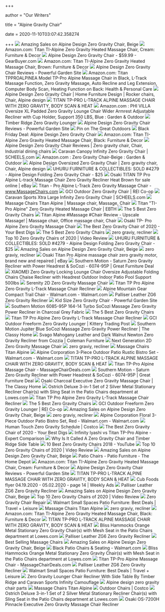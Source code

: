 +++
        
author = "Our Writers"
        
title = "Alpine Gravity Chair"
        
date = 2020-11-10T03:07:42.358274
        
+++
[ ![](https://images.prod.meredith.com/product/7c6a8a9d414c8d6a416446ffdb1eb893/f833ca3dfd053c7f036b64396822e5f555107f2a6727e92fab53e6190b75d229/l/alpine-design-zero-gravity-chair-beige)](https://images.prod.meredith.com/product/7c6a8a9d414c8d6a416446ffdb1eb893/f833ca3dfd053c7f036b64396822e5f555107f2a6727e92fab53e6190b75d229/l/alpine-design-zero-gravity-chair-beige) Amazing Sales on Alpine Design Zero Gravity Chair, Beige
[ ![](https://images-na.ssl-images-amazon.com/images/I/71Iv9SpiKEL._AC_SL1500_.jpg)](https://images-na.ssl-images-amazon.com/images/I/71Iv9SpiKEL._AC_SL1500_.jpg) Amazon.com: Titan TI-Alpine Zero Gravity Heated Massage Chair, Cream:  Furniture & Decor
[ ![](https://img-1.gearbuyer.com/alpine_design_zero_gravity_chair_p1_-0.jpg)](https://img-1.gearbuyer.com/alpine_design_zero_gravity_chair_p1_-0.jpg) Alpine Design Zero Gravity Chair - $59.99 - GearBuyer.com
[ ![](https://images-na.ssl-images-amazon.com/images/I/51fuA-YHsjL._AC_SY355_.jpg)](https://images-na.ssl-images-amazon.com/images/I/51fuA-YHsjL._AC_SY355_.jpg) Amazon.com: Titan TI-Alpine Zero Gravity Heated Massage Chair, Brown:  Furniture & Decor
[ ![](https://powerfulgarden.com/wp-content/uploads/2018/04/Alpine-Design-Zero-Gravity-Chair-Reviews.png)](https://powerfulgarden.com/wp-content/uploads/2018/04/Alpine-Design-Zero-Gravity-Chair-Reviews.png) Alpine Design Zero Gravity Chair Reviews - Powerful Garden Site
[ ![](https://images-na.ssl-images-amazon.com/images/I/51gAruL4HgL._AC_SX425_.jpg)](https://images-na.ssl-images-amazon.com/images/I/51gAruL4HgL._AC_SX425_.jpg) Amazon.com: Titan TPPROALPINEA Model TP-Pro Alpine Massage Chair in Black,  L-Track Massage Function, Zero Gravity Massage, Auto Recline and Leg  Extension, Computer Body Scan, Heating Function on Back: Health & Personal  Care
[ ![](https://i.pinimg.com/originals/66/7c/5a/667c5ac26186bb189151962c33db6e62.jpg)](https://i.pinimg.com/originals/66/7c/5a/667c5ac26186bb189151962c33db6e62.jpg) Alpine Design Zero Gravity Chair | Home Furniture Design | Rocker chairs,  Chair, Alpine design
[ ![](https://cdn3.volusion.com/lmekt.xuskf/v/vspfiles/photos/M-TITAN-ALPINE-2.jpg?v-cache=1529499305)](https://cdn3.volusion.com/lmekt.xuskf/v/vspfiles/photos/M-TITAN-ALPINE-2.jpg?v-cache=1529499305) TITAN TP-PRO L-TRACK ALPINE MASSAGE CHAIR WITH ZERO GRAVITY, BODY SCAN &  HEAT
[ ![](https://images-na.ssl-images-amazon.com/images/I/61Hd%2BDqa0rL._AC_SL1200_.jpg)](https://images-na.ssl-images-amazon.com/images/I/61Hd%2BDqa0rL._AC_SL1200_.jpg) Amazon.com : PHI VILLA Oversize XL Padded Zero Gravity Lounge Chair Wider  Armrest Adjustable Recliner with Cup Holder, Support 350 LBS, Blue : Garden  & Outdoor
[ ![](https://images.costco-static.com/ImageDelivery/imageService?profileId=12026540&itemId=100483404-847&recipeName=680)](https://images.costco-static.com/ImageDelivery/imageService?profileId=12026540&itemId=100483404-847&recipeName=680) Timber Ridge Zero Gravity Lounger
[ ![](https://powerfulgarden.com/wp-content/uploads/2018/04/Alpine-Design-Zero-Gravity-Chair-For-Price.png)](https://powerfulgarden.com/wp-content/uploads/2018/04/Alpine-Design-Zero-Gravity-Chair-For-Price.png) Alpine Design Zero Gravity Chair Reviews - Powerful Garden Site
[ ![](https://i.pinimg.com/474x/6a/55/84/6a5584c19e65b00993d57d3160dcebf9--outdoor-chairs-gravity.jpg)](https://i.pinimg.com/474x/6a/55/84/6a5584c19e65b00993d57d3160dcebf9--outdoor-chairs-gravity.jpg) Pin on The Great Outdoors
[ ![](https://s3.dealigg.net/bf2010cached/cached80801.jpg)](https://s3.dealigg.net/bf2010cached/cached80801.jpg) Black Friday Deal: Alpine Design Zero Gravity Chair
[ ![](https://images-na.ssl-images-amazon.com/images/I/717OBdM%2BpXL._AC_SL1500_.jpg)](https://images-na.ssl-images-amazon.com/images/I/717OBdM%2BpXL._AC_SL1500_.jpg) Amazon.com: Titan TI-Alpine Zero Gravity Heated Massage Chair, Black:  Furniture & Decor
[ ![](https://i.pinimg.com/originals/65/f0/53/65f053afd677009e1aae5727d1d9360c.png)](https://i.pinimg.com/originals/65/f0/53/65f053afd677009e1aae5727d1d9360c.png) Alpine Design Zero Gravity Chair Reviews | Zero gravity chair, Chair,  Industrial dining chairs
[ ![](https://scheels.scene7.com/is/image/Scheels/68921589050?wid=400&hei=400&qlt=50)](https://scheels.scene7.com/is/image/Scheels/68921589050?wid=400&hei=400&qlt=50) Caravan Canopy Infinity Zero Gravity Chair | SCHEELS.com
[ ![](https://m.media-amazon.com/images/I/815N5-e906L._AC_UL400_.jpg)](https://m.media-amazon.com/images/I/815N5-e906L._AC_UL400_.jpg) Amazon.com : Zero Gravity Chair-Beige : Garden & Outdoor
[ ![](https://i.pinimg.com/originals/8e/84/9d/8e849da228e0ecaa43b70e35c520b96f.jpg)](https://i.pinimg.com/originals/8e/84/9d/8e849da228e0ecaa43b70e35c520b96f.jpg) Alpine Design Oversized Zero Gravity Chair | Zero gravity chair, Chair,  Alpine design
[ ![](https://1.bp.blogspot.com/-JZBiQBlIzxs/WYuR1NCCDDI/AAAAAAABuDQ/biUIrls36bAPMY2JlMFVo1CCPkdewbZpQCEwYBhgL/s1600/20170808_APLINE%2BLAWN%2BCHAIR%2B2.jpg)](https://1.bp.blogspot.com/-JZBiQBlIzxs/WYuR1NCCDDI/AAAAAAABuDQ/biUIrls36bAPMY2JlMFVo1CCPkdewbZpQCEwYBhgL/s1600/20170808_APLINE%2BLAWN%2BCHAIR%2B2.jpg) UHURU FURNITURE & COLLECTIBLES: SOLD #4279 - Alpine Design Folding Zero Gravity  Chair - $25
[ ![](https://i.ebayimg.com/images/g/RlgAAOSwIhxZZz-m/s-l1600.jpg)](https://i.ebayimg.com/images/g/RlgAAOSwIhxZZz-m/s-l1600.jpg) Osaki TITAN TP Pro Alpine L-track Massage Chair Zero Gravity Recliner Heat  Brown for sale online | eBay
[ ![](https://cdn.shopify.com/s/files/1/0095/1658/0945/products/Alpine-Cream-2000L_400x.jpg?v=1571787732)](https://cdn.shopify.com/s/files/1/0095/1658/0945/products/Alpine-Cream-2000L_400x.jpg?v=1571787732) Titan - Pro Alpine L-Track Zero Gravity Massage Chair -  www.MassageChairs.com
[ ![](https://www.rei.com/media/2bc96f34-0a18-45f8-bed1-9179b6f8f6ee?size=784x588)](https://www.rei.com/media/2bc96f34-0a18-45f8-bed1-9179b6f8f6ee?size=784x588) GCI Outdoor Zero Gravity Chair | REI Co-op
[ ![](https://scheels.scene7.com/is/image/Scheels/68921589015?wid=500&hei=500&qlt=50)](https://scheels.scene7.com/is/image/Scheels/68921589015?wid=500&hei=500&qlt=50) Caravan Sports Xtra Large Infinity Zero Gravity Chair | SCHEELS.com
[ ![](https://i.pinimg.com/originals/70/cd/e6/70cde61c6cb1650e3ee8e41dd8816d8c.jpg)](https://i.pinimg.com/originals/70/cd/e6/70cde61c6cb1650e3ee8e41dd8816d8c.jpg) Massage Chairs Titan Alpine | Massage chair, Massage, Chair
[ ![](https://ebth-com-production.imgix.net/2020/01/08/10/57/41/75fd9840-2d09-4863-94ca-bf1c78f099ac/file?ixlib=rb-3.1.0&w=880&h=880&fit=crop&crop=&auto=format)](https://ebth-com-production.imgix.net/2020/01/08/10/57/41/75fd9840-2d09-4863-94ca-bf1c78f099ac/file?ixlib=rb-3.1.0&w=880&h=880&fit=crop&crop=&auto=format) Titan "TI-Pro Alpine" Zero Gravity Heated Massage Chair | EBTH
[ ![](https://thumbor.forbes.com/thumbor/711x711/https://specials-images.forbesimg.com/imageserve/5e9f903ddea8300007de881b/960x0.jpg?fit=scale)](https://thumbor.forbes.com/thumbor/711x711/https://specials-images.forbesimg.com/imageserve/5e9f903ddea8300007de881b/960x0.jpg?fit=scale) The 5 Best Zero Gravity Chairs
[ ![](https://i.pinimg.com/originals/6d/fd/e3/6dfde336ec17c41d64ee8980127bf760.jpg)](https://i.pinimg.com/originals/6d/fd/e3/6dfde336ec17c41d64ee8980127bf760.jpg) Titan Alpine #Massage #Chair Review - Upscale Massage! | Massage chair,  Office massage chair, Chair
[ ![](https://www.homecinemacenter.com/v/vspfiles/photos/OS-TP-Pro-Alpine-2.jpg?v-cache=1417361359)](https://www.homecinemacenter.com/v/vspfiles/photos/OS-TP-Pro-Alpine-2.jpg?v-cache=1417361359) Osaki TP- Pro Alpine Zero Gravity Massage Chair
[ ![](https://www.yourbestdigs.com/wp-content/uploads/2018/05/untitled-3-885x590.jpg)](https://www.yourbestdigs.com/wp-content/uploads/2018/05/untitled-3-885x590.jpg) The Best Zero Gravity Chair of 2020 - Your Best Digs
[ ![](https://thumbor.forbes.com/thumbor/711x711/https://specials-images.forbesimg.com/imageserve/5e9f90a0dea8300007de881e/960x0.jpg?fit=scale)](https://thumbor.forbes.com/thumbor/711x711/https://specials-images.forbesimg.com/imageserve/5e9f90a0dea8300007de881e/960x0.jpg?fit=scale) The 5 Best Zero Gravity Chairs
[ ![](https://www.osakichair.com/uploads/1/0/4/6/104675199/zr-p1-main_orig.jpg)](https://www.osakichair.com/uploads/1/0/4/6/104675199/zr-p1-main_orig.jpg) zero graviy, recliner
[ ![](https://images.ezvid.com/image/upload/c_scale,f_auto,h_720,q_auto:eco,w_1280/c_scale,h_720,l_prtvb8fhpumxnp5u3xud,w_1280/white16by9_sqmvhu)](https://images.ezvid.com/image/upload/c_scale,f_auto,h_720,q_auto:eco,w_1280/c_scale,h_720,l_prtvb8fhpumxnp5u3xud,w_1280/white16by9_sqmvhu) Top 10 Zero Gravity Chairs of 2020 | Video Review
[ ![](https://2.bp.blogspot.com/-TUw3lUPfdHo/WYuSoVXMqrI/AAAAAAABuDw/gIgyy-tQsnkcGLVg_rzoxhqpeEO7Os0hgCEwYBhgL/s1600/20170808_APLINE%2BLOGO.jpg)](https://2.bp.blogspot.com/-TUw3lUPfdHo/WYuSoVXMqrI/AAAAAAABuDw/gIgyy-tQsnkcGLVg_rzoxhqpeEO7Os0hgCEwYBhgL/s1600/20170808_APLINE%2BLOGO.jpg) UHURU FURNITURE & COLLECTIBLES: SOLD #4279 - Alpine Design Folding Zero Gravity  Chair - $25
[ ![](https://images.prod.meredith.com/product/e60ba94b500e662fc0e1ef2f0f12ee34/1603404183120/m/padded-zero-gravity-lounge-chair-red-captiva-designs)](https://images.prod.meredith.com/product/e60ba94b500e662fc0e1ef2f0f12ee34/1603404183120/m/padded-zero-gravity-lounge-chair-red-captiva-designs) Amazing Sales on Alpine Design Zero Gravity Chair, Beige
[ ![](https://www.osakichair.com/uploads/1/0/4/6/104675199/zr-p2-main_orig.jpg)](https://www.osakichair.com/uploads/1/0/4/6/104675199/zr-p2-main_orig.jpg) zero graviy, recliner
[ ![](https://i.ebayimg.com/images/g/MO4AAOSwGEJctsFK/s-l300.jpg)](https://i.ebayimg.com/images/g/MO4AAOSwGEJctsFK/s-l300.jpg) Osaki Titan Pro Alpine massage chair zero gravity motor, brand new and  repaired | eBay
[ ![](https://greatfurnituredeal.com/media/catalog/product/cache/96ecf088ce8f63d57cd5da7bc572a359/s/a/sat1_1.jpg)](https://greatfurnituredeal.com/media/catalog/product/cache/96ecf088ce8f63d57cd5da7bc572a359/s/a/sat1_1.jpg) Southern Motion - Saturn Zero Gravity Recliner with Power Headrest & SoCozi  - 6074-95P | Great Furniture Deal
[ ![](https://secure.img1-fg.wfcdn.com/im/98097619/resize-h600-w600%5Ecompr-r85/3060/30600302/Cordeiro+Reclining+Zero+Gravity+Chair.jpg)](https://secure.img1-fg.wfcdn.com/im/98097619/resize-h600-w600%5Ecompr-r85/3060/30600302/Cordeiro+Reclining+Zero+Gravity+Chair.jpg) XIAOMEI Zero Gravity Locking Lounge Chair Oversize Adjustable Folding Chairs  Chaise Recliner with Headrest Outdoor Indoor Patio Pool Support 500lbs
[ ![](https://richmedia.channeladvisor.com/ImageDelivery/imageService?profileId=12026540&id=1429570&recipeId=729)](https://richmedia.channeladvisor.com/ImageDelivery/imageService?profileId=12026540&id=1429570&recipeId=729) Serenity 2D Zero Gravity Massage Chair
[ ![](https://www.vitalitywebb.com/backstore/Osaki/pics/Osaki_Massage_Chair_Comparison_Chart.jpg)](https://www.vitalitywebb.com/backstore/Osaki/pics/Osaki_Massage_Chair_Comparison_Chart.jpg) Titan TP Pro Alpine Zero Gravity L-Track Massage Chair Recliner
[ ![](https://i5.walmartimages.com/asr/1193a552-e2ef-4321-a340-e9449a78759a_1.d1857a5957c00e28f3b33933e7009885.jpeg)](https://i5.walmartimages.com/asr/1193a552-e2ef-4321-a340-e9449a78759a_1.d1857a5957c00e28f3b33933e7009885.jpeg) Alpine Mountain Gear Compact Trail Chair - Walmart.com - Walmart.com
[ ![](https://www.customleatherfurniturestore.com/images/thumbnails/1000/500/detailed/4/pall6zgrecliner.JPG)](https://www.customleatherfurniturestore.com/images/thumbnails/1000/500/detailed/4/pall6zgrecliner.JPG) Palliser Leather ZG6 Zero Gravity Recliner
[ ![](https://powerfulgarden.com/wp-content/uploads/2018/08/Kid-Size-Zero-Gravity-Chair.png)](https://powerfulgarden.com/wp-content/uploads/2018/08/Kid-Size-Zero-Gravity-Chair.png) Kid Size Zero Gravity Chair - Powerful Garden Site
[ ![](http://www.dynamichomedecor.com/mm5/Images/southern/6085-95P164-14.jpg)](http://www.dynamichomedecor.com/mm5/Images/southern/6085-95P164-14.jpg) Southern Motion 6085-95P 164-14 Turbo SoCozi Massage Zero Gravity Power  Recliner in Charcoal Grey Fabric
[ ![](https://thumbor.forbes.com/thumbor/fit-in/1200x0/filters%3Aformat%28jpg%29/https%3A%2F%2Fspecials-images.forbesimg.com%2Fimageserve%2F5e9f900cdea8300007de8818%2F0x0.jpg)](https://thumbor.forbes.com/thumbor/fit-in/1200x0/filters%3Aformat%28jpg%29/https%3A%2F%2Fspecials-images.forbesimg.com%2Fimageserve%2F5e9f900cdea8300007de8818%2F0x0.jpg) The 5 Best Zero Gravity Chairs
[ ![](https://www.vitalitywebb.com/backstore/Osaki/pics/Titan-TP-Pro-Alpine-Zero-Gravity-Massage-Chair-Recliner-Features-700.jpg)](https://www.vitalitywebb.com/backstore/Osaki/pics/Titan-TP-Pro-Alpine-Zero-Gravity-Massage-Chair-Recliner-Features-700.jpg) Titan TP Pro Alpine Zero Gravity L-Track Massage Chair Recliner
[ ![](https://www.kitterytradingpost.com/dw/image/v2/BBPP_PRD/on/demandware.static/-/Sites-ktp-master/default/dw9c94d5fe/products/8471-camping/306-furniture/100571838/Freeform_0_Gravity_Lounger.jpg?sw=360)](https://www.kitterytradingpost.com/dw/image/v2/BBPP_PRD/on/demandware.static/-/Sites-ktp-master/default/dw9c94d5fe/products/8471-camping/306-furniture/100571838/Freeform_0_Gravity_Lounger.jpg?sw=360) GCI Outdoor Freeform Zero Gravity Lounger | Kittery Trading Post
[ ![](http://www.theclassyhome.com/catalog/STHN-DPxOLpI.jpg)](http://www.theclassyhome.com/catalog/STHN-DPxOLpI.jpg) Southern Motion Jupiter Blue SoCozi Massage Zero Gravity Power Recliner |  The Classy Home
[ ![](https://d9dvmj2a7k2dc.cloudfront.net/catalog/product/cache/1/image/731x481/17f82f742ffe127f42dca9de82fb58b1/s/v/sv630_coffee-1_cozzia2019_1.jpg)](https://d9dvmj2a7k2dc.cloudfront.net/catalog/product/cache/1/image/731x481/17f82f742ffe127f42dca9de82fb58b1/s/v/sv630_coffee-1_cozzia2019_1.jpg) Svago Mahogany Leather and Dark Walnut Newton Zero Gravity Recliner from  Cozzia | Coleman Furniture
[ ![](https://images.costco-static.com/ImageDelivery/imageService?profileId=12026540&itemId=100507881-847&recipeName=680)](https://images.costco-static.com/ImageDelivery/imageService?profileId=12026540&itemId=100507881-847&recipeName=680) Next Generation 2D Zero Gravity Massage Chair
[ ![](https://www.osakichair.com/uploads/1/0/4/6/104675199/zr-p1-side_orig.jpg)](https://www.osakichair.com/uploads/1/0/4/6/104675199/zr-p1-side_orig.jpg) zero graviy, recliner
[ ![](https://www.osakimassagechair.com/uploads/1/0/6/8/106848587/s954653657646768396_p146_i113_w1001.jpeg)](https://www.osakimassagechair.com/uploads/1/0/6/8/106848587/s954653657646768396_p146_i113_w1001.jpeg) Massage Chairs Titan Alpine
[ ![](https://i5.walmartimages.com/asr/70d76436-aa44-4586-b442-0b86e97a3ed7_3.acbfd1444d6a178a574086c7fc77be9d.jpeg)](https://i5.walmartimages.com/asr/70d76436-aa44-4586-b442-0b86e97a3ed7_3.acbfd1444d6a178a574086c7fc77be9d.jpeg) Alpine Corporation 3-Piece Outdoor Patio Rustic Bistro Set - Walmart.com -  Walmart.com
[ ![](https://cdn3.volusion.com/lmekt.xuskf/v/vspfiles/photos/M-TITAN-ALPINE-14.jpg?v-cache=1529499305)](https://cdn3.volusion.com/lmekt.xuskf/v/vspfiles/photos/M-TITAN-ALPINE-14.jpg?v-cache=1529499305) TITAN TP-PRO L-TRACK ALPINE MASSAGE CHAIR WITH ZERO GRAVITY, BODY SCAN &  HEAT
[ ![](https://storage.googleapis.com/massagechairdeals/Titan-Alpine-Massage-Chair-Zero-Gravity.jpg)](https://storage.googleapis.com/massagechairdeals/Titan-Alpine-Massage-Chair-Zero-Gravity.jpg) Titan TP-Pro Alpine Massage Chair - MassageChairDeals.com
[ ![](https://greatfurnituredeal.com/media/catalog/product/cache/96ecf088ce8f63d57cd5da7bc572a359/s/a/saturn_1.jpg)](https://greatfurnituredeal.com/media/catalog/product/cache/96ecf088ce8f63d57cd5da7bc572a359/s/a/saturn_1.jpg) Southern Motion - Saturn Zero Gravity Recliner with Power Headrest & SoCozi  - 6074-95P | Great Furniture Deal
[ ![](https://cdn.theclassyhome.com/600x600/OS-4000D.jpg)](https://cdn.theclassyhome.com/600x600/OS-4000D.jpg) Osaki Charcoal Executive Zero Gravity Massage Chair | The Classy Home
[ ![](http://mobileimages.lowes.com/product/converted/100252/1002525506.jpg)](http://mobileimages.lowes.com/product/converted/100252/1002525506.jpg) Ostrich Deluxe 3-in-1 Set of 2 Silver Metal Stationary Recliner Chair(s)  with Sling Seat in the Patio Chairs department at Lowes.com
[ ![](https://www.vitalitywebb.com/backstore/Osaki/pics/Titan-TP-Pro-Alpine-Zero-Gravity-Massage-Chair-Recliner-Woman.jpg)](https://www.vitalitywebb.com/backstore/Osaki/pics/Titan-TP-Pro-Alpine-Zero-Gravity-Massage-Chair-Recliner-Woman.jpg) Titan TP Pro Alpine Zero Gravity L-Track Massage Chair Recliner
[ ![](https://specials-images.forbesimg.com/imageserve/5e9f91ca8c2caa0006e70b7b/960x0.jpg?fit=scale)](https://specials-images.forbesimg.com/imageserve/5e9f91ca8c2caa0006e70b7b/960x0.jpg?fit=scale) The 5 Best Zero Gravity Chairs
[ ![](https://www.rei.com/media/277e93bf-8b37-4cf5-8c75-ca6279f5fd6c?size=784x588)](https://www.rei.com/media/277e93bf-8b37-4cf5-8c75-ca6279f5fd6c?size=784x588) GCI Outdoor Freeform Zero Gravity Lounger | REI Co-op
[ ![](https://images.prod.meredith.com/product/c71bfc9db958d55efd6198046df85ef4/1601157679558/m/zero-gravity-chair-double-beige)](https://images.prod.meredith.com/product/c71bfc9db958d55efd6198046df85ef4/1601157679558/m/zero-gravity-chair-double-beige) Amazing Sales on Alpine Design Zero Gravity Chair, Beige
[ ![](https://www.osakichair.com/uploads/1/0/4/6/104675199/zr-p2-side_orig.jpg)](https://www.osakichair.com/uploads/1/0/4/6/104675199/zr-p2-side_orig.jpg) zero graviy, recliner
[ ![](https://i5.walmartimages.com/asr/2460bbd6-a91f-4434-92a8-2721640d4509.923f730f3086f7b42a104eafb5c5e98b.jpeg?odnWidth=612&odnHeight=612&odnBg=ffffff)](https://i5.walmartimages.com/asr/2460bbd6-a91f-4434-92a8-2721640d4509.923f730f3086f7b42a104eafb5c5e98b.jpeg?odnWidth=612&odnHeight=612&odnBg=ffffff) Alpine Corporation Floral 3-Piece Outdoor Patio Bistro Set, Red -  Walmart.com - Walmart.com
[ ![](https://mobilecontent.costco.com/live/resource/img/static-roadshow/human-touch-zero-gravity-schedule.jpg)](https://mobilecontent.costco.com/live/resource/img/static-roadshow/human-touch-zero-gravity-schedule.jpg) Human Touch Zero Gravity Schedule | Costco
[ ![](https://www.yourbestdigs.com/wp-content/uploads/2018/05/zeroGchair-lineup-1.jpg)](https://www.yourbestdigs.com/wp-content/uploads/2018/05/zeroGchair-lineup-1.jpg) The Best Zero Gravity Chair of 2020 - Your Best Digs
[ ![](https://cdn.shopify.com/s/files/1/1835/3687/articles/infinity-iyashi-vs-titan-tp-pro-alpine-expert-massage-chair-comparison-hero_680x.jpg?v=1490907613)](https://cdn.shopify.com/s/files/1/1835/3687/articles/infinity-iyashi-vs-titan-tp-pro-alpine-expert-massage-chair-comparison-hero_680x.jpg?v=1490907613) Infinity Iyashi vs Titan TP-Pro Alpine - Expert Comparison
[ ![](https://secure.img1-fg.wfcdn.com/im/57409721/resize-h310-w310%5Ecompr-r85/3933/39339290/aguon-dining-chair-set-of-2.jpg)](https://secure.img1-fg.wfcdn.com/im/57409721/resize-h310-w310%5Ecompr-r85/3933/39339290/aguon-dining-chair-set-of-2.jpg) Why Is It Called A Zero Gravity Chair and Timber Ridge Side Table
[ ![](https://i.ytimg.com/vi/YzWxbKccqe0/maxresdefault.jpg)](https://i.ytimg.com/vi/YzWxbKccqe0/maxresdefault.jpg) 10 Best Zero Gravity Chairs 2018 - YouTube
[ ![](https://images.ezvid.com/image/upload/fl_immutable_cache/e_trim/c_pad,f_auto,h_270,q_auto:eco/qp1l4hqu8g1yj18hfvoy)](https://images.ezvid.com/image/upload/fl_immutable_cache/e_trim/c_pad,f_auto,h_270,q_auto:eco/qp1l4hqu8g1yj18hfvoy) Top 10 Zero Gravity Chairs of 2020 | Video Review
[ ![](https://images.prod.meredith.com/product/29638850b2fefc5976b63f7373cb3c0b/1602626567545/m/mika-zero-gravity-outdoor-lounge-chairs-beige)](https://images.prod.meredith.com/product/29638850b2fefc5976b63f7373cb3c0b/1602626567545/m/mika-zero-gravity-outdoor-lounge-chairs-beige) Amazing Sales on Alpine Design Zero Gravity Chair, Beige
[ ![](https://images.homedepot-static.com/productImages/79f5a408-c00f-4606-a85d-cb8526e9dbea/svn/polywood-plastic-adirondack-chairs-ad440wh-64_600.jpg)](https://images.homedepot-static.com/productImages/79f5a408-c00f-4606-a85d-cb8526e9dbea/svn/polywood-plastic-adirondack-chairs-ad440wh-64_600.jpg) Patio Chairs - Patio Furniture - The Home Depot
[ ![](https://images-na.ssl-images-amazon.com/images/G/01/aplusautomation/vendorimages/da47a9fd-d275-4ccb-aa91-3685849251a5.jpg._CB485972565__SR970,300_.jpg)](https://images-na.ssl-images-amazon.com/images/G/01/aplusautomation/vendorimages/da47a9fd-d275-4ccb-aa91-3685849251a5.jpg._CB485972565__SR970,300_.jpg) Amazon.com: Titan TI-Alpine Zero Gravity Heated Massage Chair, Cream:  Furniture & Decor
[ ![](https://i.ytimg.com/vi/FWK_Npvt_Jg/maxresdefault.jpg)](https://i.ytimg.com/vi/FWK_Npvt_Jg/maxresdefault.jpg) Alpine Design Zero Gravity Chair Reviews - Powerful Garden Site
[ ![](https://cdn3.volusion.com/lmekt.xuskf/v/vspfiles/photos/M-TITAN-ALPINE-10.jpg?v-cache=1529499305)](https://cdn3.volusion.com/lmekt.xuskf/v/vspfiles/photos/M-TITAN-ALPINE-10.jpg?v-cache=1529499305) TITAN TP-PRO L-TRACK ALPINE MASSAGE CHAIR WITH ZERO GRAVITY, BODY SCAN &  HEAT
[ ![](https://weekly-ads.us/public/gimg/1/5/9/6/4/4/2/1596442-900-100000.jpg)](https://weekly-ads.us/public/gimg/1/5/9/6/4/4/2/1596442-900-100000.jpg) Cub Foods flyer 04.19.2020 - 05.02.2020 - page 14 | Weekly Ads
[ ![](https://www.customleatherfurniturestore.com/images/thumbnails/1000/500/detailed/4/pall6zgrecliner2.JPG)](https://www.customleatherfurniturestore.com/images/thumbnails/1000/500/detailed/4/pall6zgrecliner2.JPG) Palliser Leather ZG6 Zero Gravity Recliner
[ ![](https://images.prod.meredith.com/product/327759b6ff9081c1cfc4f713155e7c1f/1601157693397/m/oversized-zero-gravity-chair-by-caravan-sports-beige)](https://images.prod.meredith.com/product/327759b6ff9081c1cfc4f713155e7c1f/1601157693397/m/oversized-zero-gravity-chair-by-caravan-sports-beige) Amazing Sales on Alpine Design Zero Gravity Chair, Beige
[ ![](https://images.ezvid.com/image/upload/fl_immutable_cache/e_trim/c_pad,f_auto,h_270,q_auto:eco/d8q6ar0ssfinf64puhvk)](https://images.ezvid.com/image/upload/fl_immutable_cache/e_trim/c_pad,f_auto,h_270,q_auto:eco/d8q6ar0ssfinf64puhvk) Top 10 Zero Gravity Chairs of 2020 | Video Review
[ ![](https://assets.aprettyhappyhome.com/wp-content/uploads/2014/06/chair1.jpg)](https://assets.aprettyhappyhome.com/wp-content/uploads/2014/06/chair1.jpg) Zero Gravity Chair Repair
[ ![](https://imagesvc.meredithcorp.io/v3/mm/image?q=85&c=sc&poi=face&w=1600&h=838&url=https%3A%2F%2Fstatic.onecms.io%2Fwp-content%2Fuploads%2Fsites%2F28%2F2020%2F08%2F11%2Fwalmart-outdoor-chairs-tout-WLMRT-CHR0820.jpg)](https://imagesvc.meredithcorp.io/v3/mm/image?q=85&c=sc&poi=face&w=1600&h=838&url=https%3A%2F%2Fstatic.onecms.io%2Fwp-content%2Fuploads%2Fsites%2F28%2F2020%2F08%2F11%2Fwalmart-outdoor-chairs-tout-WLMRT-CHR0820.jpg) Walmart Small Spaces Patio Furniture: Best Deals | Travel + Leisure
[ ![](https://www.osakimassagechair.com/uploads/1/0/6/8/106848587/s954653657646768396_p146_i112_w1000.jpeg)](https://www.osakimassagechair.com/uploads/1/0/6/8/106848587/s954653657646768396_p146_i112_w1000.jpeg) Massage Chairs Titan Alpine
[ ![](https://www.osakichair.com/uploads/1/0/4/6/104675199/s302349287194530490_p223_i11_w1000.jpeg)](https://www.osakichair.com/uploads/1/0/4/6/104675199/s302349287194530490_p223_i11_w1000.jpeg) zero graviy, recliner
[ ![](https://images-na.ssl-images-amazon.com/images/I/81e2vBRjdpL._AC_SL1500_.jpg)](https://images-na.ssl-images-amazon.com/images/I/81e2vBRjdpL._AC_SL1500_.jpg) Amazon.com: Titan TI-Alpine Zero Gravity Heated Massage Chair, Black:  Furniture & Decor
[ ![](https://www.theblackfridaystore.com/v/vspfiles/assets/images/titan_ProAlpine_banner.jpg)](https://www.theblackfridaystore.com/v/vspfiles/assets/images/titan_ProAlpine_banner.jpg) TITAN TP-PRO L-TRACK ALPINE MASSAGE CHAIR WITH ZERO GRAVITY, BODY SCAN &  HEAT
[ ![](https://mobileimages.lowes.com/product/converted/100304/1003041124.jpg?size=lg)](https://mobileimages.lowes.com/product/converted/100304/1003041124.jpg?size=lg) Bliss Hammocks Orange Metal Stationary Zero Gravity Chair(s) with Mesh Seat  in the Patio Chairs department at Lowes.com
[ ![](https://www.customleatherfurniturestore.com/images/thumbnails/1006/503/detailed/4/pall6zgrecliner1.JPG)](https://www.customleatherfurniturestore.com/images/thumbnails/1006/503/detailed/4/pall6zgrecliner1.JPG) Palliser Leather ZG6 Zero Gravity Recliner
[ ![](https://www.perfectmassagechairs.com/uploads/7/9/0/0/79005932/editor/titan-pro-alpine-001.png?1587850947)](https://www.perfectmassagechairs.com/uploads/7/9/0/0/79005932/editor/titan-pro-alpine-001.png?1587850947) Best Selling Massage Chairs
[ ![](https://images.prod.meredith.com/product/1d7bbe730224b6f7f0fb46c3b19d12ae/1596967844390/m/zero-gravity-folding-rocking-chair-rocker-porch-beige-beige)](https://images.prod.meredith.com/product/1d7bbe730224b6f7f0fb46c3b19d12ae/1596967844390/m/zero-gravity-folding-rocking-chair-rocker-porch-beige-beige) Amazing Sales on Alpine Design Zero Gravity Chair, Beige
[ ![](https://i5.walmartimages.com/asr/67a36f4b-d150-43ab-8ea5-5c7df87f0c25_1.344b43408cbd763b9ce20e1137d9747f.jpeg?odnHeight=200&odnWidth=200&odnBg=ffffff)](https://i5.walmartimages.com/asr/67a36f4b-d150-43ab-8ea5-5c7df87f0c25_1.344b43408cbd763b9ce20e1137d9747f.jpeg?odnHeight=200&odnWidth=200&odnBg=ffffff) Black Patio Chairs & Seating - Walmart.com
[ ![](http://mobileimages.lowes.com/product/converted/100262/1002624852.jpg?size=pdhi)](http://mobileimages.lowes.com/product/converted/100262/1002624852.jpg?size=pdhi) Bliss Hammocks Orange Metal Stationary Zero Gravity Chair(s) with Mesh Seat  in the Patio Chairs department at Lowes.com
[ ![](https://storage.googleapis.com/massagechairdeals/Titan-TP-Pro-Alpine-Massage-Chair-Zero-Gravity.jpg)](https://storage.googleapis.com/massagechairdeals/Titan-TP-Pro-Alpine-Massage-Chair-Zero-Gravity.jpg) Titan TP-Pro Alpine Massage Chair - MassageChairDeals.com
[ ![](https://www.customleatherfurniturestore.com/images/thumbnails/1000/500/detailed/4/pall6zgrecliner4.JPG)](https://www.customleatherfurniturestore.com/images/thumbnails/1000/500/detailed/4/pall6zgrecliner4.JPG) Palliser Leather ZG6 Zero Gravity Recliner
[ ![](https://imagesvc.meredithcorp.io/v3/mm/image?url=https%3A%2F%2Fstatic.onecms.io%2Fwp-content%2Fuploads%2Fsites%2F28%2F2020%2F08%2F11%2Fcamco-51834-zero-gravity-chair-tray-a-convenient-tray-for-snacks-WLMRT-CHR0820.jpg)](https://imagesvc.meredithcorp.io/v3/mm/image?url=https%3A%2F%2Fstatic.onecms.io%2Fwp-content%2Fuploads%2Fsites%2F28%2F2020%2F08%2F11%2Fcamco-51834-zero-gravity-chair-tray-a-convenient-tray-for-snacks-WLMRT-CHR0820.jpg) Walmart Small Spaces Patio Furniture: Best Deals | Travel + Leisure
[ ![](https://homeworldfurniture.com.au/2088-tm_home_default/vintage-chair.jpg)](https://homeworldfurniture.com.au/2088-tm_home_default/vintage-chair.jpg) Zero Gravity Lounger Chair Recliner With Side Table By Timber Ridge and  Caravan Sports Infinity Camouflage
[ ![](https://www.vitalityweb.com/backstore/pics/A-Showroom-Picture.jpg)](https://www.vitalityweb.com/backstore/pics/A-Showroom-Picture.jpg) Alpine design zero gravity chair parts
[ ![](https://www.osakimassagechair.com/uploads/1/0/6/8/106848587/s954653657646768396_p204_i105_w1000.jpeg)](https://www.osakimassagechair.com/uploads/1/0/6/8/106848587/s954653657646768396_p204_i105_w1000.jpeg) Massage Chairs Titan Alpine
[ ![](https://images.costco-static.com/ImageDelivery/imageService?profileId=12026540&imageId=100423349-847__1&recipeName=350)](https://images.costco-static.com/ImageDelivery/imageService?profileId=12026540&imageId=100423349-847__1&recipeName=350) Outdoor Chairs | Costco
[ ![](https://mobileimages.lowes.com/product/converted/500005/5000052743.jpg?size=lg)](https://mobileimages.lowes.com/product/converted/500005/5000052743.jpg?size=lg) Ostrich Deluxe 3-in-1 Set of 2 Silver Metal Stationary Recliner Chair(s)  with Sling Seat in the Patio Chairs department at Lowes.com
[ ![](http://vitalityweb.com/backstore/Osaki/pics/Osaki-Pinnacle-7200H-Massage-Chair-Zero-Gravity-Recliner-Brown-6.jpg)](http://vitalityweb.com/backstore/Osaki/pics/Osaki-Pinnacle-7200H-Massage-Chair-Zero-Gravity-Recliner-Brown-6.jpg) Osaki OS-7200H Pinnacle Executive Zero Gravity Massage Chair Recliner
